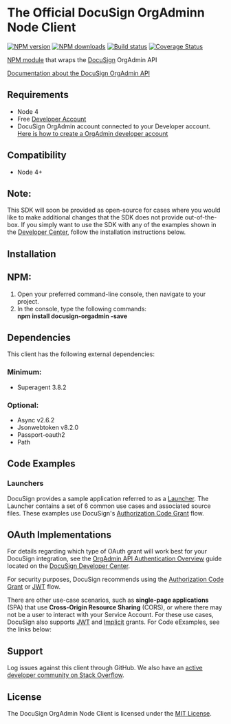 # The Official DocuSign OrgAdminn Node Client

[![NPM version][npm-image]][npm-url]
[![NPM downloads][downloads-image]][downloads-url]
[![Build status][travis-image]][travis-url]
[![Coverage Status][coveralls-image]][coveralls-url]

[NPM module](https://www.npmjs.com/package/docusign-orgadmin) that wraps the <a href="https://www.docusign.com">DocuSign</a> OrgAdmin API

[Documentation about the DocuSign OrgAdmin API](https://developers.docusign.com/docs/orgadmin-api)

<!---
[Changelog](./CHANGELOG.md)
commented out
-->


## Requirements
- Node 4
- Free [Developer Account](https://go.docusign.com/sandbox/productshot/?elqCampaignId=16531)
- DocuSign OrgAdmin account connected to your Developer account. [Here is how to create a OrgAdmin developer account](https://developers.docusign.com/docs/orgadmin-api/orgadmin101/create-account)

## Compatibility

- Node 4+

## Note:

This SDK will soon be provided as open-source for cases where you would like to make additional changes that the SDK does not provide out-of-the-box. If you simply want to use the SDK with any of the examples shown in the [Developer Center](https://developers.docusign.com/docs/orgadmin-api/how-to/), follow the installation instructions below.

## Installation

## NPM:

1. Open your preferred command-line console, then navigate to your project.
2. In the console, type the following commands:  
   **npm install docusign-orgadmin -save**


## Dependencies

This client has the following external dependencies:

### Minimum:

- Superagent 3.8.2

### Optional:

- Async v2.6.2
- Jsonwebtoken v8.2.0
- Passport-oauth2
- Path

## Code Examples

### Launchers

DocuSign provides a sample application referred to as a [Launcher](https://github.com/docusign/code-examples-node/). The Launcher contains a set of 6 common use cases and associated source files. These examples use DocuSign&#39;s [Authorization Code Grant](https://developers.docusign.com/platform/auth/authcode/authcode-get-token/) flow.

## OAuth Implementations

For details regarding which type of OAuth grant will work best for your DocuSign integration, see the [OrgAdmin API Authentication Overview](https://developers.docusign.com/docs/orgadmin-api/orgadmin101/auth/) guide located on the [DocuSign Developer Center](https://developers.docusign.com/).

For security purposes, DocuSign recommends using the [Authorization Code Grant](https://developers.docusign.com/platform/auth/authcode/authcode-get-token/) or [JWT](https://developers.docusign.com/platform/auth/jwt/) flow.

There are other use-case scenarios, such as **single-page applications** (SPA) that use **Cross-Origin Resource Sharing** (CORS), or where there may not be a user to interact with your Service Account. For these use cases, DocuSign also supports [JWT](https://developers.docusign.com/platform/auth/jwt/jwt-get-token/) and [Implicit](https://developers.docusign.com/platform/auth/implicit/implicit-get-token/) grants. For Code eExamples, see the links below:


## Support

Log issues against this client through GitHub. We also have an [active developer community on Stack Overflow](http://stackoverflow.com/questions/tagged/docusignapi).

## License

The DocuSign OrgAdmin Node Client is licensed under the [MIT License](https://github.com/docusign/docusign-orgadmin-node-client/blob/master/LICENSE).

[npm-image]: https://img.shields.io/npm/v/docusign-orgadmin.svg?style=flat
[npm-url]: https://npmjs.org/package/docusign-orgadmin
[downloads-image]: https://img.shields.io/npm/dm/docusign-orgadmin.svg?style=flat
[downloads-url]: https://npmjs.org/package/docusign-orgadmin
[travis-image]: https://img.shields.io/travis/docusign/docusign-orgadmin-node-client.svg?style=flat
[travis-url]: https://travis-ci.org/docusign/docusign-orgadmin-node-client
[coveralls-image]: https://coveralls.io/repos/github/docusign/docusign-orgadmin-node-client/badge.svg?branch=master
[coveralls-url]: https://coveralls.io/github/docusign/docusign-orgadmin-node-client?branch=master
